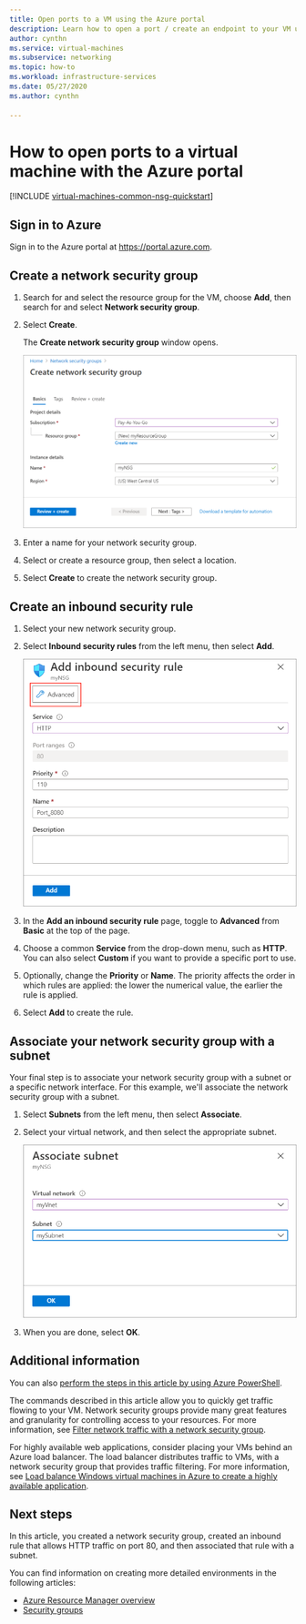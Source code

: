 ```yaml
---
title: Open ports to a VM using the Azure portal 
description: Learn how to open a port / create an endpoint to your VM using the Azure portal
author: cynthn
ms.service: virtual-machines
ms.subservice: networking
ms.topic: how-to
ms.workload: infrastructure-services
ms.date: 05/27/2020
ms.author: cynthn

---
```

# How to open ports to a virtual machine with the Azure portal
[!INCLUDE [virtual-machines-common-nsg-quickstart](../../../includes/virtual-machines-common-nsg-quickstart.md)]


## Sign in to Azure
Sign in to the Azure portal at https://portal.azure.com.

## Create a network security group

1. Search for and select the resource group for the VM, choose **Add**, then search for and select **Network security group**.

1. Select **Create**.

    The **Create network security group** window opens.

    ![Create a network security group](./media/nsg-quickstart-portal/create-nsg.png)

1. Enter a name for your network security group. 

1. Select or create a resource group, then select a location.

1. Select **Create** to create the network security group.

## Create an inbound security rule

1. Select your new network security group. 

1. Select **Inbound security rules** from the left menu, then select **Add**.

    ![Toggle to the advanced page](./media/nsg-quickstart-portal/advanced.png)

1. In the **Add an inbound security rule** page, toggle to **Advanced** from **Basic** at the top of the page. 

1. Choose a common **Service** from the drop-down menu, such as **HTTP**. You can also select **Custom** if you want to provide a specific port to use. 

1. Optionally, change the **Priority** or **Name**. The priority affects the order in which rules are applied: the lower the numerical value, the earlier the rule is applied.

1. Select **Add** to create the rule.

## Associate your network security group with a subnet

Your final step is to associate your network security group with a subnet or a specific network interface. For this example, we'll associate the network security group with a subnet. 

1. Select **Subnets** from the left menu, then select **Associate**.

1. Select your virtual network, and then select the appropriate subnet.

    ![Associating a network security group with virtual networking](./media/nsg-quickstart-portal/select-vnet-subnet.png)

1. When you are done, select **OK**.

## Additional information

You can also [perform the steps in this article by using Azure PowerShell](nsg-quickstart-powershell.md).

The commands described in this article allow you to quickly get traffic flowing to your VM. Network security groups provide many great features and granularity for controlling access to your resources. For more information, see [Filter network traffic with a network security group](../../virtual-network/tutorial-filter-network-traffic.md).

For highly available web applications, consider placing your VMs behind an Azure load balancer. The load balancer distributes traffic to VMs, with a network security group that provides traffic filtering. For more information, see [Load balance Windows virtual machines in Azure to create a highly available application](tutorial-load-balancer.md).

## Next steps
In this article, you created a network security group, created an inbound rule that allows HTTP traffic on port 80, and then associated that rule with a subnet. 

You can find information on creating more detailed environments in the following articles:
- [Azure Resource Manager overview](../../azure-resource-manager/management/overview.md)
- [Security groups](../../virtual-network/network-security-groups-overview.md)
